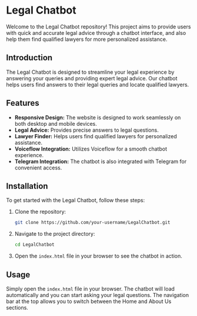 # Legal Chatbot

Welcome to the Legal Chatbot repository! This project aims to provide users with quick and accurate legal advice through a chatbot interface, and also help them find qualified lawyers for more personalized assistance.

## Introduction

The Legal Chatbot is designed to streamline your legal experience by answering your queries and providing expert legal advice. Our chatbot helps users find answers to their legal queries and locate qualified lawyers.

## Features

- **Responsive Design:** The website is designed to work seamlessly on both desktop and mobile devices.
- **Legal Advice:** Provides precise answers to legal questions.
- **Lawyer Finder:** Helps users find qualified lawyers for personalized assistance.
- **Voiceflow Integration:** Utilizes Voiceflow for a smooth chatbot experience.
- **Telegram Integration:** The chatbot is also integrated with Telegram for convenient access.

## Installation

To get started with the Legal Chatbot, follow these steps:

1. Clone the repository:

    ```bash
    git clone https://github.com/your-username/LegalChatbot.git
    ```

2. Navigate to the project directory:

    ```bash
    cd LegalChatbot
    ```

3. Open the `index.html` file in your browser to see the chatbot in action.

## Usage

Simply open the `index.html` file in your browser. The chatbot will load automatically and you can start asking your legal questions. The navigation bar at the top allows you to switch between the Home and About Us sections.
